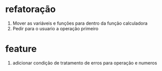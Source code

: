 # refatoração 

1. Mover as variáveis e funções para dentro da função calculadora
2. Pedir para o usuario a operação primeiro

# feature

1. adicionar condição de tratamento de erros para operação e numeros
